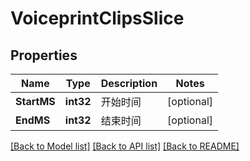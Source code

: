 # VoiceprintClipsSlice

## Properties
Name | Type | Description | Notes
------------ | ------------- | ------------- | -------------
**StartMS** | **int32** | 开始时间 | [optional] 
**EndMS** | **int32** | 结束时间 | [optional] 

[[Back to Model list]](../README.md#documentation-for-models) [[Back to API list]](../README.md#documentation-for-api-endpoints) [[Back to README]](../README.md)


